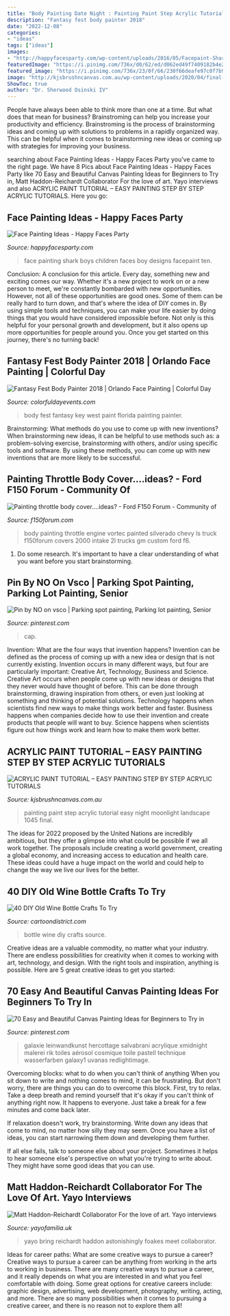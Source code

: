 ```yaml
---
title: "Body Painting Date Night : Painting Paint Step Acrylic Tutorial Easy Night Moonlight Landscape 1045 Final"
description: "Fantasy fest body painter 2018"
date: "2022-12-08"
categories:
- "ideas"
tags: ["ideas"]
images:
- "http://happyfacesparty.com/wp-content/uploads/2016/05/Facepaint-Shark.jpg"
featuredImage: "https://i.pinimg.com/736x/d0/62/ed/d062ed49f7409182b4e2c6f78ed68ef1.jpg"
featured_image: "https://i.pinimg.com/736x/23/0f/66/230f66deafe97c0f7b9e6e5684744f28.jpg"
image: "http://kjsbrushncanvas.com.au/wp-content/uploads/2020/04/final-1045.jpg"
ShowToc: true
author: "Dr. Sherwood Osinski IV"
---
```



People have always been able to think more than one at a time. But what does that mean for business? Brainstroming can help you increase your productivity and efficiency. Brainstroming is the process of brainstorming ideas and coming up with solutions to problems in a rapidly organized way. This can be helpful when it comes to brainstorming new ideas or coming up with strategies for improving your business.

	

		
searching about Face Painting Ideas - Happy Faces Party you've came to the right page. We have 8 Pics about Face Painting Ideas - Happy Faces Party like 70 Easy and Beautiful Canvas Painting Ideas for Beginners to Try in, Matt Haddon-Reichardt Collaborator For the love of art. Yayo interviews and also ACRYLIC PAINT TUTORIAL – EASY PAINTING STEP BY STEP ACRYLIC TUTORIALS. Here you go:
		
    
## Face Painting Ideas - Happy Faces Party

<img loading=lazy src="http://happyfacesparty.com/wp-content/uploads/2016/05/Facepaint-Shark.jpg" onerror="this.onerror=null;this.src='https://tse3.mm.bing.net/th?id=OIP.iQbSE-uwvFwk835KcIfhggHaLG&amp;pid=15.1';" alt="Face Painting Ideas - Happy Faces Party">

_Source: happyfacesparty.com_

>face painting shark boys children faces boy designs facepaint ten. 

	

Conclusion: A conclusion for this article.
Every day, something new and exciting comes our way. Whether it's a new project to work on or a new person to meet, we're constantly bombarded with new opportunities. However, not all of these opportunities are good ones. Some of them can be really hard to turn down, and that's where the idea of DIY comes in.
By using simple tools and techniques, you can make your life easier by doing things that you would have considered impossible before. Not only is this helpful for your personal growth and development, but it also opens up more opportunities for people around you. Once you get started on this journey, there's no turning back!

    
## Fantasy Fest Body Painter 2018 | Orlando Face Painting | Colorful Day

<img loading=lazy src="https://colorfuldayevents.com/wp-content/florida-face-painter/fantasy-fest/key-west-body-painter.jpg" onerror="this.onerror=null;this.src='https://tse1.mm.bing.net/th?id=OIP.g7LTQExR_6-ZSMPZPjqdLgAAAA&amp;pid=15.1';" alt="Fantasy Fest Body Painter 2018 | Orlando Face Painting | Colorful Day">

_Source: colorfuldayevents.com_

>body fest fantasy key west paint florida painting painter. 

	

Brainstorming: What methods do you use to come up with new inventions?
When brainstorming new ideas, it can be helpful to use methods such as: a problem-solving exercise, brainstorming with others, and/or using specific tools and software. By using these methods, you can come up with new inventions that are more likely to be successful.

    
## Painting Throttle Body Cover....ideas? - Ford F150 Forum - Community Of

<img loading=lazy src="https://www.f150forum.com/attachments/f6/143364d1347045407t-painting-throttle-body-cover-ideas-image-1942481191.jpg" onerror="this.onerror=null;this.src='https://tse2.mm.bing.net/th?id=OIP.-pW7lOVm4JHa1_2Q-xQDawHaJ4&amp;pid=15.1';" alt="Painting throttle body cover....ideas? - Ford F150 Forum - Community of">

_Source: f150forum.com_

>body painting throttle engine vortec painted silverado chevy ls truck f150forum covers 2000 intake 2l trucks gm custom ford f6. 

	

1. Do some research. It's important to have a clear understanding of what you want before you start brainstorming.

    
## Pin By NO On Vsco | Parking Spot Painting, Parking Lot Painting, Senior

<img loading=lazy src="https://i.pinimg.com/736x/d0/62/ed/d062ed49f7409182b4e2c6f78ed68ef1.jpg" onerror="this.onerror=null;this.src='https://tse1.mm.bing.net/th?id=OIP.lYJfoqhP69klFA3rOp3zCgHaNL&amp;pid=15.1';" alt="Pin by NO on vsco | Parking spot painting, Parking lot painting, Senior">

_Source: pinterest.com_

>cap. 

	

Invention: What are the four ways that invention happens?
Invention can be defined as the process of coming up with a new idea or design that is not currently existing. Invention occurs in many different ways, but four are particularly important: Creative Art, Technology, Business and Science. 
Creative Art occurs when people come up with new ideas or designs that they never would have thought of before. This can be done through brainstorming, drawing inspiration from others, or even just looking at something and thinking of potential solutions. Technology happens when scientists find new ways to make things work better and faster. Business happens when companies decide how to use their invention and create products that people will want to buy. Science happens when scientists figure out how things work and learn how to make them work better.

    
## ACRYLIC PAINT TUTORIAL – EASY PAINTING STEP BY STEP ACRYLIC TUTORIALS

<img loading=lazy src="http://kjsbrushncanvas.com.au/wp-content/uploads/2020/04/final-1045.jpg" onerror="this.onerror=null;this.src='https://tse3.mm.bing.net/th?id=OIP.5NuOaUyzKpyFbPInJEvEowHaKM&amp;pid=15.1';" alt="ACRYLIC PAINT TUTORIAL – EASY PAINTING STEP BY STEP ACRYLIC TUTORIALS">

_Source: kjsbrushncanvas.com.au_

>painting paint step acrylic tutorial easy night moonlight landscape 1045 final. 

	

The ideas for 2022 proposed by the United Nations are incredibly ambitious, but they offer a glimpse into what could be possible if we all work together. The proposals include creating a world government, creating a global economy, and increasing access to education and health care. These ideas could have a huge impact on the world and could help to change the way we live our lives for the better.

    
## 40 DIY Old Wine Bottle Crafts To Try

<img loading=lazy src="http://www.cartoondistrict.com/wp-content/uploads/2017/12/DIY-Old-Wine-Bottle-Crafts7.jpg" onerror="this.onerror=null;this.src='https://tse1.mm.bing.net/th?id=OIP.Xo5rla_G_dQs6n0pNhRZBwHaLW&amp;pid=15.1';" alt="40 DIY Old Wine Bottle Crafts To Try">

_Source: cartoondistrict.com_

>bottle wine diy crafts source. 

	

Creative ideas are a valuable commodity, no matter what your industry. There are endless possibilities for creativity when it comes to working with art, technology, and design. With the right tools and inspiration, anything is possible. Here are 5 great creative ideas to get you started: 

    
## 70 Easy And Beautiful Canvas Painting Ideas For Beginners To Try In

<img loading=lazy src="https://i.pinimg.com/736x/23/0f/66/230f66deafe97c0f7b9e6e5684744f28.jpg" onerror="this.onerror=null;this.src='https://tse4.mm.bing.net/th?id=OIP.Rd2W86kM-eudfl1qHKZJswHaKc&amp;pid=15.1';" alt="70 Easy and Beautiful Canvas Painting Ideas for Beginners to Try in">

_Source: pinterest.com_

>galaxie leinwandkunst hercottage salvabrani acrylique xmidnight malerei rik toiles aérosol cosmique toile pastell technique wasserfarben galaxy1 uvanas redlightimage. 

	

Overcoming blocks: what to do when you can't think of anything
When you sit down to write and nothing comes to mind, it can be frustrating. But don't worry, there are things you can do to overcome this block.
First, try to relax. Take a deep breath and remind yourself that it's okay if you can't think of anything right now. It happens to everyone. Just take a break for a few minutes and come back later.

If relaxation doesn't work, try brainstorming. Write down any ideas that come to mind, no matter how silly they may seem. Once you have a list of ideas, you can start narrowing them down and developing them further.

If all else fails, talk to someone else about your project. Sometimes it helps to hear someone else's perspective on what you're trying to write about. They might have some good ideas that you can use.

    
## Matt Haddon-Reichardt Collaborator For The Love Of Art. Yayo Interviews

<img loading=lazy src="https://cdn.shopify.com/s/files/1/2156/7915/articles/89597229_219357312539775_6697780260051615744_n_1200x1244.jpg?v=1584053379" onerror="this.onerror=null;this.src='https://tse4.mm.bing.net/th?id=OIP.P5hUSX8wQyxFkOtC32gZggHaHr&amp;pid=15.1';" alt="Matt Haddon-Reichardt Collaborator For the love of art. Yayo interviews">

_Source: yayofamilia.uk_

>yayo bring reichardt haddon astonishingly foakes meet collaborator. 

	

Ideas for career paths: What are some creative ways to pursue a career?
Creative ways to pursue a career can be anything from working in the arts to working in business. There are many creative ways to pursue a career, and it really depends on what you are interested in and what you feel comfortable with doing. Some great options for creative careers include: graphic design, advertising, web development, photography, writing, acting, and more. There are so many possibilities when it comes to pursuing a creative career, and there is no reason not to explore them all!

